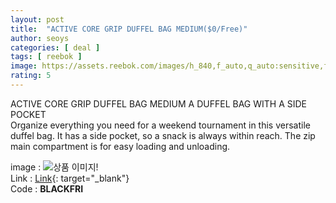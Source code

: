 ```yaml
---
layout: post
title:  "ACTIVE CORE GRIP DUFFEL BAG MEDIUM($0/Free)"
author: seoys
categories: [ deal ]
tags: [ reebok ]
image: https://assets.reebok.com/images/h_840,f_auto,q_auto:sensitive,fl_lossy/e4b8b8047f6c4ad68f8cabc100eaa696_9366/Active_Core_Grip_Duffel_Bag_Medium_Burgundy_GH0356_01_standard.jpg
rating: 5
---
```


ACTIVE CORE GRIP DUFFEL BAG MEDIUM
A DUFFEL BAG WITH A SIDE POCKET<br>
Organize everything you need for a weekend tournament in this versatile duffel bag. It has a side pocket, so a snack is always within reach. The zip main compartment is for easy loading and unloading.

image : ![상품 이미지!](https://seoys.github.io/assets/images/deal/2020112601.png)<br>
Link : [Link](https://www.reebok.com/us/black_friday-free_bag){: target="_blank"}<br>
Code : <strong>BLACKFRI</strong>

